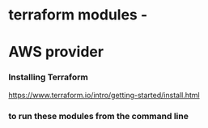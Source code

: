 # terraform modules - 
# AWS provider

### Installing Terraform

https://www.terraform.io/intro/getting-started/install.html

### to run these modules from the command line




